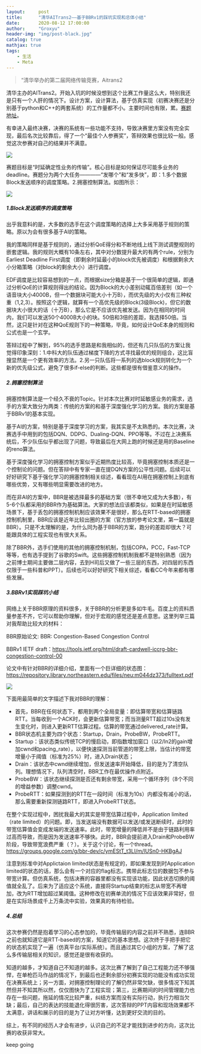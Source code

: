 ```yaml
---
layout:     post
title:      "清华AITrans2——基于BBRv1的踩坑实现和总体小结"
date:       2020-08-12 17:00:00
author:     "Groxyu"
header-img: "img/post-black.jpg"
catalog: true
mathjax: true
tags:
    - 生活
    - Meta
---
```


> “清华举办的第二届网络传输竞赛，Aitrans2

清华主办的AITrans2。开始入坑的时候没想到这个比赛工作量这么大，特别我还是只有一个人肝的情况下。设计方案，设计算法，基于仿真实现（初赛决赛还是分别基于python和C++的两套系统）的工作量都不小。主要时间也有限，累。[赛题地址](https://www.aitrans.online/)。

有幸进入最终决赛，决赛的系统有一些功能不支持，导致决赛里方案没有完全实现，最后名次比较靠后，得了一个“最佳个人参赛奖”，答辩效果也很比较一般。感觉这次参赛对自己的结果并不满意。

![](https://s1.ax1x.com/2020/11/10/BLgHSO.jpg)

赛题目标是“时延确定性业务的传输”。核心目标是如何保证尽可能多业务的deadline。赛题分为两个大任务————“发哪个”和“发多快”，即：1.多个数据Block发送顺序的调度策略。2.拥塞控制算法。如图所示：

![](https://s1.ax1x.com/2020/09/28/0EOZvR.png)



##### 1.Block发送顺序的调度策略

出乎我意料的是，大多数的选手在这个调度策略的选择上大多采用基于规则的策略。原以为会有很多基于AI的策略。

我的策略同样是基于规则的，通过分析QoE得分和不断地线上线下测试调整规则的嵌套逻辑。我的规则大概有10条左右，其中对分数提升最大的有两个rule，分别为Earliest Deadline First调度（即剩余时延最小的block优先被调度）和根据剩余大小分箱策略（对block的剩余大小）进行调度。

EDF调度是比较容易想到的一点，而根据size分箱是基于一个很简单的逻辑，即通过分析QoE的计算规则得出的结论。因为Block的大小差别动辄百倍差别（如一个语音块大小4000B，但一个数据块可能大小十万B），而优先级的大小仅有三种权重（1,2,3）。按照这个逻辑，就算有一个高优先级的Block(3级Block)，但它的数据块大小很大的话（十万B），那么它是不应该优先被发送。因为在相同的时间内，我们可以发送50个4000B大小的块。50倍和3倍的差距，我选择50倍。当然，这只是针对在这种QoE规则下的一种策略，毕竟，如何设计QoE本身的规则和公式也是一个玄学。

答辩过程中了解到，95%的选手思路是和我相似的，但还有几只队伍的方案让我觉得印象深刻：1.中科大的队伍通过梯度下降的方式寻找最优的规则组合，这比盲搜显然是一个更有效率的方法。2.另一只队伍将一系列的选block规则转化为一个新的优先级公式，避免了很多if-else的判断。这些都是很有借鉴意义的操作。

##### 2.拥塞控制算法

拥塞控制算法是一个经久不衰的Topic。针对本次比赛对时延敏感业务的需求，选手的方案大致分为两类：传统的方案的和基于深度强化学习的方案。我的方案是基于BBRv1的基本实现。

基于AI的方案，特别是基于深度学习的方案，我其实是不太熟悉的。本次比赛，决赛选手中用到的包括DQN、DDPG、Dualing-DQN、PPO等等。不过在上决赛系统后，不少队伍似乎都出现了问题，导致最后在大网上跑的时候还是用的Baseline的reno算法。

基于深度强化学习的拥塞控制方案似乎近期热度比较高，毕竟拥塞控制本质还是一个控制论的问题。但在答辩中有专家一直在提DQN方案的公平性问题。后续可以好好研究下基于强化学习的拥塞控制相关综述，看看现在AI用在拥塞控制上到底有哪些优势，又有哪些明显需要改进的地方。

而在非AI的方案中，BBR是被选择最多的基础方案（很不幸地又成为大多数），有5-6个队都采用的BBR作为基础算法。大家的想法应该都类似，如果是在时延敏感场景下，基于丢包的拥塞控制机制应该效果不是很好，那么在RTT-based的拥塞控制机制里，BBR应该是近年比较出圈的方案（官方放的参考论文里，第一篇就是BBR）。只是不太理解的是，为什么同为基于BBR的方案，跑分的差距却很大？可能跟具体的工程实现也有很大关系。

除了BBR外，选手们使用的其他的拥塞控制机制，包括COPA，PCC，Fast-TCP等等，也有选手提到了谷歌的Swift。这些拥塞控制机制我都不是特别熟悉（因为之前博士期间主要做二层内容，去到H司后又做了一些三层的东西，对四层的东西仅限于一些科普和PPT）。后续也可以好好研究下相关综述，看看CC今年来都有哪些发展。

##### 3.BBRv1实现踩坑小结

网络上关于BBR原理的资料很多，关于BBR的分析更是多如牛毛。百度上的资料质量参差不齐，它可以帮助你理解，但对于宏观的感觉还是差点意思。这里列举三篇对我帮助比较大的材料：

BBR原始论文: BBR: Congestion-Based Congestion Control

BBRv1 IETF draft：https://tools.ietf.org/html/draft-cardwell-iccrg-bbr-congestion-control-00

论文中有针对BBR的详细介绍，里面有一个巨详细的状态图：https://repository.library.northeastern.edu/files/neu:m044dz373/fulltext.pdf

![](https://s1.ax1x.com/2020/09/28/0VxPud.jpg)

下面用最简单的文字描述下我对BBR的理解：

* 首先，BBR在任何状态下，都用到两个全局变量：即估算带宽和估算链路RTT。当每收到一个ACK时，会更新估算带宽；而当测量RTT超过10s没有发生变化时，则进入更新RTT估算过程。估算的带宽通过delivered_rate计算。
* BBR状态机主要为四个状态：Startup，Drain，ProbeBW，ProbeRTT。
* Startup：该状态类似传统TCP的慢启动，即指数增加窗口（以2/ln2的gain增加cwnd和pacing_rate），以便快速探测当前管道的带宽上限，当估计的带宽增量小于阈值（标准为25%）时，进入Drain状态；
* Drain：该状态中cwnd继续增加，但发送速率开始降低，目的是为了清空队列。理想情况下，队列清空时，BBR工作在最优操作点附近。
* ProbeBW：该状态继续探测是否还有剩余带宽，采用一个循环序列（8个不同的增益参数）调整cwnd。
* ProbeRTT：如果探测到的RTT在一段时间（标准为10s）内都没有减小的话，那么需要重新探测链路RTT，即进入ProbeRTT状态。

在整个实现过程中，困扰我最大的其实是带宽估算过程中，Application limited（rate limited）的问题。即，当发送端没有数据可以发送/或发送断续时，此时的带宽估算值会变成发端的发送速率。此时，带宽增量的降低并不是由于链路利用率过高而导致，而是因为发送速率不够快。此时，BBR会提前进入Drain和ProbeBW阶段，导致带宽浪费严重（？）。关于这个讨论，有一个thread。https://groups.google.com/g/bbr-dev/c/ymEStT_t3LI/m/lUSn0-HKBgAJ

注意到标准中对Applictaion limited状态是有规定的，即如果发现到时Application limited的状态的话，那么会有一个对应的flag标志。携带此标志位的数据包不参与带宽计算。但仿真系统，包括决赛的容器里都没有实现该功能，因此状态切换的阈值就全乱了。后来为了适应这个系统，直接将Startup结束的标志从带宽不再增加，改为RTT增加超过某阈值。这种修改在初赛单流的情况下应该效果非常好，但是在实际场景成千上万条流中实验，效果真的有待检验。




##### 4.总结

这次参赛仍然是抱着学习的心态参加的，毕竟传输层的内容之前并不熟悉，连BBR之前也就知道它是RTT-based的方案，知道它的基本思想。这次终于手把手把它的状态机实现了一遍（仿真平台/实际系统）。而且通过其它小组的方案，了解了这么多传输层相关的知识，感觉还是很有收获的。

知道的越多，才知道自己不知道的越多。这次比赛了解到了自己工程能力还不够强悍，在单枪匹马作战的情况下，到最后也还剩余部分初赛实现的功能没有成功实现在决赛系统上；另一方面，对拥塞控制理论的了解仍然非常欠缺，很多情况下知其然但并不知其所以然，仅仅图快为了工程实现；第三，比赛期间的时间管理能力也存在一些问题，拖延的情况比较严重，纠结方案而没有实际行动，执行力相当欠缺；最后，自己的表达的技能退化得很厉害，这次答辩的PPT内容和现场效果都不太满意，讲话和展示的目的是为了让对方听懂，达到更好交流的目的。

综上，有不同的经历人才会有进步，认识自己的不足才能找到进步的方向，这次比赛的收获非常大。

keep going
